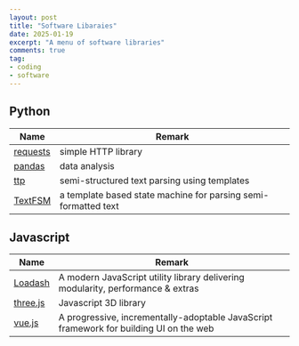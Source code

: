 ```yaml
---
layout: post
title: "Software Libaraies"
date: 2025-01-19
excerpt: "A menu of software libraries"
comments: true
tag:
- coding
- software
---
```


## Python

| Name | Remark |
| --- | --- |
| [requests](https://requests.readthedocs.io/en/latest/#) | simple HTTP library |
| [pandas](https://pandas.pydata.org/) | data analysis |
| [ttp](https://github.com/dmulyalin/ttp) | semi-structured text parsing using templates |
| [TextFSM](https://github.com/google/textfsm/tree/master) | a template based state machine for parsing semi-formatted text |

## Javascript

| Name | Remark |
| --- | --- |
| [Loadash](https://lodash.com/) | A modern JavaScript utility library delivering modularity, performance & extras |
| [three.js](https://threejs.org/) | Javascript 3D library |
| [vue.js](https://cn.vuejs.org/) | A progressive, incrementally-adoptable JavaScript framework for building UI on the web |
